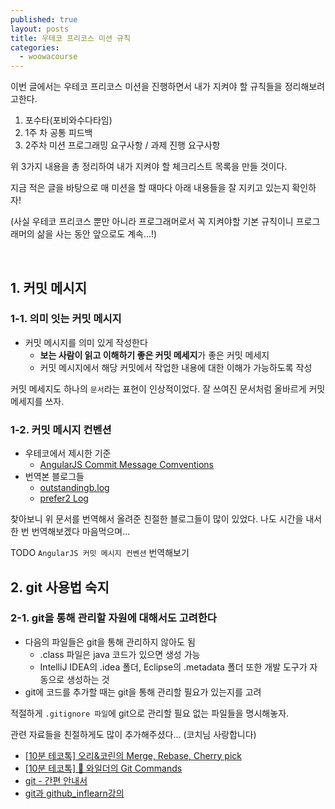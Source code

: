 ```yaml
---
published: true
layout: posts
title: 우테코 프리코스 미션 규칙
categories: 
  - woowacourse
---
```


이번 글에서는 우테코 프리코스 미션을 진행하면서 내가 지켜야 할 규칙들을 정리해보려고한다.

1. 포수타(포비와수다타임)
2. 1주 차 공통 피드백
3. 2주차 미션 프로그래밍 요구사항 / 과제 진행 요구사항

위 3가지 내용을 총 정리하여 내가 지켜야 할 체크리스트 목록을 만들 것이다.

지금 적은 글을 바탕으로 매 미션을 할 때마다 아래 내용들을 잘 지키고 있는지 확인하자!

(사실 우테코 프리코스 뿐만 아니라 프로그래머로서 꼭 지켜야할 기본 규칙이니 프로그래머의 삶을 사는 동안 앞으로도 계속...!)

<br>

## 1. 커밋 메시지

### 1-1. 의미 잇는 커밋 메시지
-  커밋 메시지를 의미 있게 작성한다
    - **보는 사람이 읽고 이해하기 좋은 커밋 메세지**가 좋은 커밋 메세지
    - 커밋 메시지에서 해당 커밋에서 작업한 내용에 대한 이해가 가능하도록 작성

커밋 메세지도 하나의 `문서`라는 표현이 인상적이었다. 잘 쓰여진 문서처럼 올바르게 커밋 메세지를 쓰자.

### 1-2. 커밋 메시지 컨벤션

- 우테코에서 제시한 기준
    - [AngularJS Commit Message Comventions](https://gist.github.com/stephenparish/9941e89d80e2bc58a153)
- 번역본 블로그들
    - [outstandingb.log](https://velog.io/@outstandingboy/Git-%EC%BB%A4%EB%B0%8B-%EB%A9%94%EC%8B%9C%EC%A7%80-%EA%B7%9C%EC%95%BD-%EC%A0%95%EB%A6%AC-the-AngularJS-commit-conventions)
    - [prefer2 Log](https://prefer2.tistory.com/entry/git-%EC%BB%A4%EB%B0%8B-%EC%BB%A8%EB%B2%A4%EC%85%98-AngularJS-Git-Commit-Message-Conventions)


찾아보니 위 문서를 번역해서 올려준 친절한 블로그들이 많이 있었다. 나도 시간을 내서 한 번 번역해보겠다 마음먹으며...

TODO `AngularJS 커밋 메시지 컨벤션` 번역해보기


## 2. git 사용법 숙지

### 2-1. git을 통해 관리할 자원에 대해서도 고려한다

- 다음의 파일들은 git을 통해 관리하지 않아도 됨
    - .class 파일은 java 코드가 있으면 생성 가능
    - IntelliJ IDEA의 .idea  폴더, Eclipse의 .metadata 폴더 또한 개발 도구가 자동으로 생성하는 것
- git에 코드를 추가할 때는 git을 통해 관리할 필요가 있는지를 고려


적절하게 `.gitignore 파일`에 git으로 관리할 필요 없는 파일들을 명시해놓자.

관련 자료들을 친절하게도 많이 추가해주셨다... (코치님 사랑합니다)

- [[10분 테코톡] 오리&코린의 Merge, Rebase, Cherry pick](https://www.youtube.com/watch?v=b72mDco4g78&ab_channel=%EC%9A%B0%EC%95%84%ED%95%9CTech)
- [[10분 테코톡] 🎲 와일더의 Git Commands](https://www.youtube.com/watch?v=JsRD2AWxxFg&ab_channel=%EC%9A%B0%EC%95%84%ED%95%9CTech)
- [git - 간편 안내서](https://rogerdudler.github.io/git-guide/index.ko.html)
- [git과 github_inflearn강의](https://www.inflearn.com/course/git-and-github#curriculum)